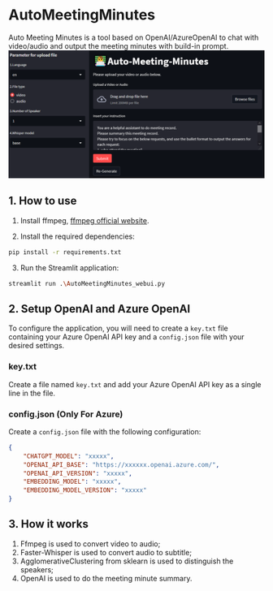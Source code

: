 # AutoMeetingMinutes

Auto Meeting Minutes is a tool based on OpenAI/AzureOpenAI to chat with video/audio and output the meeting minutes with build-in prompt.
![Sample Screenshots](/img/Screenshot_page.png)

## 1. How to use


1. Install ffmpeg, [ffmpeg official website](https://ffmpeg.org/).

2. Install the required dependencies:

```bash
pip install -r requirements.txt
```
3. Run the Streamlit application:

```bash
streamlit run .\AutoMeetingMinutes_webui.py
```

## 2. Setup OpenAI and Azure OpenAI
To configure the application, you will need to create a `key.txt` file containing your Azure OpenAI API key and a `config.json` file with your desired settings.

### key.txt

Create a file named `key.txt` and add your Azure OpenAI API key as a single line in the file.

### config.json (Only For Azure)

Create a `config.json` file with the following configuration:

```json
{
    "CHATGPT_MODEL": "xxxxx",
    "OPENAI_API_BASE": "https://xxxxxx.openai.azure.com/",
    "OPENAI_API_VERSION": "xxxxx",
    "EMBEDDING_MODEL": "xxxxx",
    "EMBEDDING_MODEL_VERSION": "xxxxx"
}
```

## 3. How it works
1. Ffmpeg is used to convert video to audio;
2. Faster-Whisper is used to convert audio to subtitle;
3. AgglomerativeClustering from sklearn is used to distinguish the speakers;
4. OpenAI is used to do the meeting minute summary.
